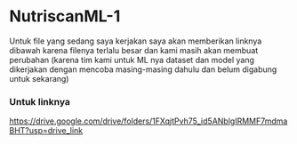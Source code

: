 # NutriscanML-1

Untuk file yang sedang saya kerjakan saya akan memberikan linknya dibawah karena filenya terlalu besar dan kami masih akan membuat perubahan (karena tim kami untuk ML nya dataset dan model yang dikerjakan dengan mencoba masing-masing dahulu dan belum digabung untuk sekarang) 

### Untuk linknya

https://drive.google.com/drive/folders/1FXqjtPvh75_id5ANblgIRMMF7mdmaBHT?usp=drive_link
